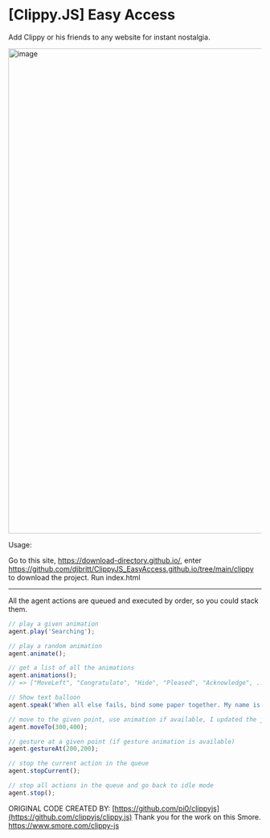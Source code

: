 [Clippy.JS] Easy Access
=========
Add Clippy or his friends to any website for instant nostalgia.  

<img width="964" alt="image" src="https://user-images.githubusercontent.com/28036018/214519114-b7fe1e02-3577-4e02-ab74-a8b07e5b59f3.png">


Usage:

Go to this site, https://download-directory.github.io/, enter https://github.com/djbritt/ClippyJS_EasyAccess.github.io/tree/main/clippy to download the project. Run index.html

--------------
All the agent actions are queued and executed by order, so you could stack them.

```javascript
// play a given animation
agent.play('Searching');

// play a random animation
agent.animate();

// get a list of all the animations
agent.animations();
// => ["MoveLeft", "Congratulate", "Hide", "Pleased", "Acknowledge", ...]

// Show text balloon
agent.speak('When all else fails, bind some paper together. My name is Clippy.');

// move to the given point, use animation if available, I updated the js to use jquery.animate
agent.moveTo(300,400);

// gesture at a given point (if gesture animation is available)
agent.gestureAt(200,200);

// stop the current action in the queue
agent.stopCurrent();

// stop all actions in the queue and go back to idle mode
agent.stop();
```

ORIGINAL CODE CREATED BY: [https://github.com/pi0/clippyjs](https://github.com/clippyjs/clippy.js)
Thank you for the work on this Smore. https://www.smore.com/clippy-js
